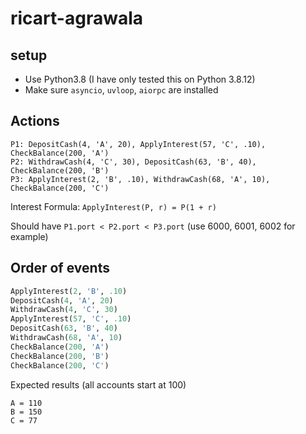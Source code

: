 # ricart-agrawala
## setup
* Use Python3.8 (I have only tested this on Python 3.8.12)
* Make sure `asyncio`, `uvloop`, `aiorpc` are installed
## Actions
```
P1: DepositCash(4, 'A', 20), ApplyInterest(57, 'C', .10), CheckBalance(200, 'A')
P2: WithdrawCash(4, 'C', 30), DepositCash(63, 'B', 40), CheckBalance(200, 'B')
P3: ApplyInterest(2, 'B', .10), WithdrawCash(68, 'A', 10), CheckBalance(200, 'C')
```
Interest Formula: `ApplyInterest(P, r) = P(1 + r)`

Should have `P1.port < P2.port < P3.port` (use 6000, 6001, 6002 for example)

## Order of events
```py
ApplyInterest(2, 'B', .10)
DepositCash(4, 'A', 20)
WithdrawCash(4, 'C', 30)
ApplyInterest(57, 'C', .10)
DepositCash(63, 'B', 40)
WithdrawCash(68, 'A', 10)
CheckBalance(200, 'A')
CheckBalance(200, 'B')
CheckBalance(200, 'C')
```
Expected results (all accounts start at 100)
```
A = 110
B = 150
C = 77
```
